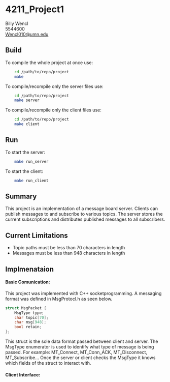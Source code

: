 # 4211_Project1
Billy Wencl  
5544600  
Wencl010@umn.edu  
  
  
## Build
To compile the whole project at once use: 
```bash
    cd /path/to/repo/project
    make
 ```
  
  
  
To compile/recompile only the server files use:
```bash
    cd /path/to/repo/project
    make server
```
  
  
  
To compile/recompile only the client files use:
```bash
    cd /path/to/repo/project
    make client
```



## Run
To start the server:
```bash
    make run_server
```



To start the client:
```bash
    make run_client
```
## Summary
This project is an implementation of a message board server. Clients can publish messages to and subscribe to various topics.  The server stores the current subscriptions and distributes published messages to all subscribers. 

## Current Limitations
- Topic paths must be less than 70 characters in length
- Messages must be less than 948 characters in length

## Implmenataion
#### Basic Comunication:
This project was implemented with C++ socketprogramming. A messaging format was defined in MsgProtocl.h as seen below.
```c++
struct MsgPacket {
    MsgType type;
    char topic[70];
    char msg[948];
    bool retain;
};
```
This struct is the sole data format passed between client and server. The MsgType enumerator is used to identify what type of message is being passed. For example: MT_Connect, MT_Conn_ACK, MT_Disconnect, MT_Subscribe... Once the server or client checks the MsgType it knows which fields of the struct to interact with.  
  
#### Client Interface:

